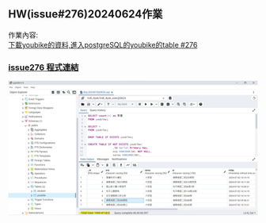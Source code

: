 ## HW(issue#276)20240624作業
作業內容:  
[下載youbike的資料,進入postgreSQL的youbike的table #276](https://github.com/roberthsu2003/__11304_python_2024_tvdi__/issues/276)

### [issue276 程式連結](https://github.com/kalmiavicky/__11304_python_2024_tvdi__/blob/main/homework/%E6%9E%97%E9%83%81%E9%9B%AF/issue276/lesson.py)

![下載youbike的資料,進入postgreSQL的youbike的table #276](./102623.png)